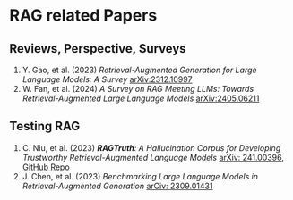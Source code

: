 # RAG related Papers

## Reviews, Perspective, Surveys
1. Y. Gao, et al. (2023) _Retrieval-Augmented Generation for Large Language Models: A Survey_ [arXiv:2312.10997](https://arxiv.org/pdf/2312.10997)
2. W. Fan, et al. (2024) _A Survey on RAG Meeting LLMs: Towards Retrieval-Augmented Large Language Models_ [arXiv:2405.06211](https://arxiv.org/pdf/2405.06211)

## Testing RAG
1. C. Niu, et al. (2023) _**RAGTruth**: A Hallucination Corpus for Developing Trustworthy Retrieval-Augmented Language Models_ [arXiv: 241.00396](https://arxiv.org/abs/2401.00396/), [GitHub Repo](https://github.com/ParticleMedia/RAGTruth)
2. J. Chen, et al. (2023) _Benchmarking Large Language Models in Retrieval-Augmented Generation_ [arCiv: 2309.01431](https://arxiv.org/abs/2309.01431)
